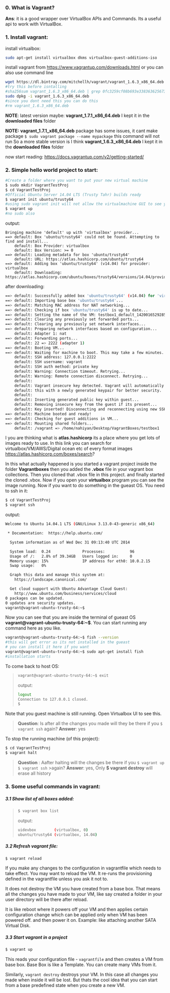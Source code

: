 ### 0. What is Vagrant?
__Ans__: it is a good wrapper over VirtualBox APIs and Commands.
Its a useful api to work with VirtualBox.


### 1. Install vagrant:


install virtualbox:
```bash
sudo apt-get install virtualbox dkms virtualbox-guest-additions-iso
```
install vagrant from https://www.vagrantup.com/downloads.html
or you can also use command line

```bash
wget https://dl.bintray.com/mitchellh/vagrant/vagrant_1.6.3_x86_64.deb
#try this before isntalling
#sha256sum vagrant_1.6.3_x86_64.deb | grep 0fc3259cf08b693e3383636256734513ee93bf258f8328efb64e1dde447aadbe
sudo dpkg -i vagrant_1.6.3_x86_64.deb
#since you dont need this you can do this
#rm vagrant_1.6.3_x86_64.deb
```

__NOTE__:
latest version maybe:  __vagrant_1.7.1_x86_64.deb__
I kept it in the __downloaded files__ folder

__NOTE:__ __vagrant_1.7.1_x86_64.deb__ package has some issues, it cant make package
`$ sudo vagrant package --name mypackage` this command will not run
So a more stable version is I think __vagrant_1.6.3_x86_64.deb__
I kept it in the __downloaded files__ folder


now start reading:
https://docs.vagrantup.com/v2/getting-started/


### 2. Simple hello world project to start:


```bash
#Create a folder where you want to put your new virtual machine
$ sudo mkdir VagrantTestProj
$ cd VagrantTestProj
#Official Ubuntu Server 14.04 LTS (Trusty Tahr) builds ready
$ vagrant init ubuntu/trusty64
#using sudo vagrant init will not allow the virtualmachine GUI to see your running machine
$ vagrant up
#no sudo also
```

output:
```
Bringing machine 'default' up with 'virtualbox' provider...
==> default: Box 'ubuntu/trusty64' could not be found. Attempting to find and install...
    default: Box Provider: virtualbox
    default: Box Version: >= 0
==> default: Loading metadata for box 'ubuntu/trusty64'
    default: URL: https://atlas.hashicorp.com/ubuntu/trusty64
==> default: Adding box 'ubuntu/trusty64' (v14.04) for provider: virtualbox
    default: Downloading: https://atlas.hashicorp.com/ubuntu/boxes/trusty64/versions/14.04/providers/virtualbox.box
```
after downloading:
```bash
==> default: Successfully added box 'ubuntu/trusty64' (v14.04) for 'virtualbox'!
==> default: Importing base box 'ubuntu/trusty64'...
==> default: Matching MAC address for NAT networking...
==> default: Checking if box 'ubuntu/trusty64' is up to date...
==> default: Setting the name of the VM: testbox1_default_1420016529285_35744
==> default: Clearing any previously set forwarded ports...
==> default: Clearing any previously set network interfaces...
==> default: Preparing network interfaces based on configuration...
    default: Adapter 1: nat
==> default: Forwarding ports...
    default: 22 => 2222 (adapter 1)
==> default: Booting VM...
==> default: Waiting for machine to boot. This may take a few minutes...
    default: SSH address: 127.0.0.1:2222
    default: SSH username: vagrant
    default: SSH auth method: private key
    default: Warning: Connection timeout. Retrying...
    default: Warning: Remote connection disconnect. Retrying...
    default:
    default: Vagrant insecure key detected. Vagrant will automatically replace
    default: this with a newly generated keypair for better security.
    default:
    default: Inserting generated public key within guest...
    default: Removing insecure key from the guest if its present...
    default: Key inserted! Disconnecting and reconnecting using new SSH key...
==> default: Machine booted and ready!
==> default: Checking for guest additions in VM...
==> default: Mounting shared folders...
    default: /vagrant => /home/nahiyan/Desktop/VagrantBoxes/testbox1
```

I you are thinking what is __atlas.hashicorp__ its a place where you get lots of images ready to use. In this link you can search for virtualbox/VM/AWS/Digital ocean etc of every format images
https://atlas.hashicorp.com/boxes/search?

In this what actually happened is you started a vagrant project inside the folder __Vagrantboxes__ then you added the __.vbox__ file in your vagrant box collections. Then you cloned that .vbox file in this project. and finally started the cloned .vbox.
Now if you open your __virtualbox__ program you can see the image running. Now if you want to do something in the gueast OS. You need to ssh in it:
```bash
$ cd VagrantTestProj
$ vagrant ssh
```
output:
```bash
Welcome to Ubuntu 14.04.1 LTS (GNU/Linux 3.13.0-43-generic x86_64)

 * Documentation:  https://help.ubuntu.com/

  System information as of Wed Dec 31 09:13:40 UTC 2014

  System load:  0.24              Processes:           96
  Usage of /:   2.8% of 39.34GB   Users logged in:     0
  Memory usage: 15%               IP address for eth0: 10.0.2.15
  Swap usage:   0%

  Graph this data and manage this system at:
    https://landscape.canonical.com/

  Get cloud support with Ubuntu Advantage Cloud Guest:
    http://www.ubuntu.com/business/services/cloud
0 packages can be updated.
0 updates are security updates.
vagrant@vagrant-ubuntu-trusty-64:~$
```
Now you can see that you are inside the terminal of gueast OS __vagrant@vagrant-ubuntu-trusty-64:~$__. You can start running any command here as you like.
```bash
vagrant@vagrant-ubuntu-trusty-64:~$ fish --version
#this will get error as its not installed in the gueast
# you can install it here if you want
vagrant@vagrant-ubuntu-trusty-64:~$ sudo apt-get install fish
#installation starts
```
 To come back to host OS:
>```bash
>vagrant@vagrant-ubuntu-trusty-64:~$ exit
>```
>output:
>```bash
>logout
>Connection to 127.0.0.1 closed.
>$
>```

Note that you guest machine is still running. Open Virtualbox UI to see this.

>__Question__:
>Is after all the changes you made will they be there if you `$ vagrant ssh` again?
>__Answer__: yes

To stop the running machine (of this project):
```bash
$ cd VagrantTestProj
$ vagrant halt
```
>__Question__ :
>Aafter halting will the changes be there if you `$ vagrant up $ vagrant ssh` >again?
>__Answer__: yes, Only __$ vagrant destroy__ will erase all history

### 3. Some useful commands in vagrant:

##### 3.1 Show list of all boxes added:
>```bash
>$ vagrant box list
>```
>output:
>```bash
>uidevbox        (virtualbox, 0)
>ubuntu/trusty64 (virtualbox, 14.04)
>```

##### 3.2 Refresh vagrant file:
```bash
$ vagrant reload
```
If you make any changes to the configuration in vagrantfile which needs to take effect.
You may want to reload the VM. It re-runs the provisioning defined in the vagrantfile unless you ask it not to.

It does not destroy the VM you have created from a base box. That means all the changes you have made to your VM, like say created a folder in your user directory will be there after reload.

It is like reboot where it powers off your VM  and then applies certain configuration change which can be applied only when VM has been powered off. and then power it on.
Example: like attaching another SATA Virtual Disk.


##### 3.3 Start vagrant in a project
```bash
$ vagrant up
```
This reads your configuration file - `vagrantfile` and then creates a VM from base box.
Base Box is like a Template. You can create many VMs from it.

Similarly, `vagrant destroy` destroys your VM. In this case all changes you made
when inside it will be lost. But thats the cool idea that you can start from a base
predefined state when you create a new VM.
